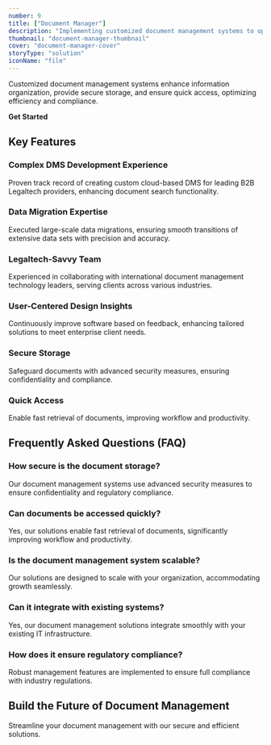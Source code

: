```yaml
---
number: 9
title: ["Document Manager"]
description: "Implementing customized document management systems to optimize organization, improve accessibility, and ensure regulatory compliance."
thumbnail: "document-manager-thumbnail"
cover: "document-manager-cover"
storyType: "solution"
iconName: "file"
---
```


Customized document management systems enhance information organization, provide secure storage, and ensure quick access, optimizing efficiency and compliance.

**Get Started**

## Key Features

### Complex DMS Development Experience

Proven track record of creating custom cloud-based DMS for leading B2B Legaltech providers, enhancing document search functionality.

### Data Migration Expertise

Executed large-scale data migrations, ensuring smooth transitions of extensive data sets with precision and accuracy.

### Legaltech-Savvy Team

Experienced in collaborating with international document management technology leaders, serving clients across various industries.

### User-Centered Design Insights

Continuously improve software based on feedback, enhancing tailored solutions to meet enterprise client needs.

### Secure Storage

Safeguard documents with advanced security measures, ensuring confidentiality and compliance.

### Quick Access

Enable fast retrieval of documents, improving workflow and productivity.

## Frequently Asked Questions (FAQ)

### How secure is the document storage?

Our document management systems use advanced security measures to ensure confidentiality and regulatory compliance.

### Can documents be accessed quickly?

Yes, our solutions enable fast retrieval of documents, significantly improving workflow and productivity.

### Is the document management system scalable?

Our solutions are designed to scale with your organization, accommodating growth seamlessly.

### Can it integrate with existing systems?

Yes, our document management solutions integrate smoothly with your existing IT infrastructure.

### How does it ensure regulatory compliance?

Robust management features are implemented to ensure full compliance with industry regulations.

## Build the Future of Document Management

Streamline your document management with our secure and efficient solutions.

